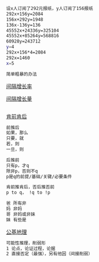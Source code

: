 ```sh
设x人订阅了292元报纸，y人订阅了156报纸
292x+156y=2084
156x+292y=1948
136x-136y=136
45552x+24336y=325104
45552x+85264y=568816
60928y=243712
y=4	
292x+156*4=2084
292x=1460
x=5

简单粗暴的办法


```



[间隔增长率](https://www.bilibili.com/video/BV1fQ4y1C7jw/)

[间隔增长量](https://www.bilibili.com/video/BV1Jt4y1K76q)	

```sh
```









[肯前肯后](https://www.bilibili.com/video/BV1Ch411q7fD/?vd_source=ca1d80d51233e3cf364a2104dcf1b743)	

```sh
前推后
如果，那么
只要，就
若，则
一旦，则

后推前
只有p，才q
除非p，否则不q
p是q的前提/基础/关键/必要条件

肯前推肯后，否后推否前
p to q， !q to !p

爸 所有非
妈 非妈
哥 非妈或非妹
妹 有些是
```



[公基地理](https://www.bilibili.com/video/BV1Qb4y1d7wR/?spm_id_from=333.337.search-card.all.click&vd_source=ca1d80d51233e3cf364a2104dcf1b743)	

```sh
可能性推理，削弱形   
1 论点，论证过程，论据
2 直接否定（最强），另有他因（间接削弱）
```



